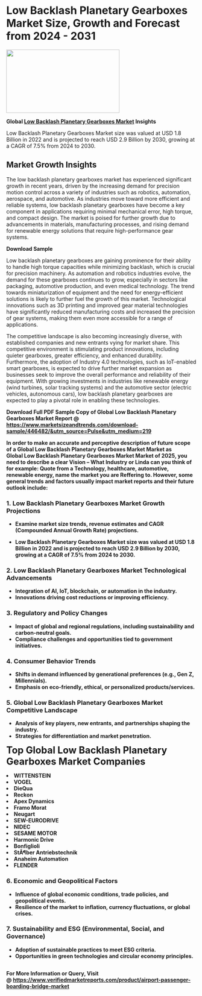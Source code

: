 <H1>Low Backlash Planetary Gearboxes Market Size, Growth and Forecast from 2024 - 2031</H1><img class="aligncenter size-medium wp-image-584254" src="https://thirdeyenews.in/wp-content/uploads/2024/09/Global-Market-Research-300x168.jpeg" alt="" width="300" height="168" /><p><strong>Global&nbsp;<a href="https://www.marketsizeandtrends.com/download-sample/446482/&amp;utm_source=Pulse&amp;utm_medium=219">Low Backlash Planetary Gearboxes Market</a> Insights</strong></p><p>Low Backlash Planetary Gearboxes Market size was valued at USD 1.8 Billion in 2022 and is projected to reach USD 2.9 Billion by 2030, growing at a CAGR of 7.5% from 2024 to 2030.</p><p><h2>Market Growth Insights</h2> <p>The low backlash planetary gearboxes market has experienced significant growth in recent years, driven by the increasing demand for precision motion control across a variety of industries such as robotics, automation, aerospace, and automotive. As industries move toward more efficient and reliable systems, low backlash planetary gearboxes have become a key component in applications requiring minimal mechanical error, high torque, and compact design. The market is poised for further growth due to advancements in materials, manufacturing processes, and rising demand for renewable energy solutions that require high-performance gear systems.</p> <p><strong>Download Sample</strong></p> <p>Low backlash planetary gearboxes are gaining prominence for their ability to handle high torque capacities while minimizing backlash, which is crucial for precision machinery. As automation and robotics industries evolve, the demand for these gearboxes continues to grow, especially in sectors like packaging, automotive production, and even medical technology. The trend towards miniaturization of equipment and the need for energy-efficient solutions is likely to further fuel the growth of this market. Technological innovations such as 3D printing and improved gear material technologies have significantly reduced manufacturing costs and increased the precision of gear systems, making them even more accessible for a range of applications.</p> <p>The competitive landscape is also becoming increasingly diverse, with established companies and new entrants vying for market share. This competitive environment is stimulating product innovations, including quieter gearboxes, greater efficiency, and enhanced durability. Furthermore, the adoption of Industry 4.0 technologies, such as IoT-enabled smart gearboxes, is expected to drive further market expansion as businesses seek to improve the overall performance and reliability of their equipment. With growing investments in industries like renewable energy (wind turbines, solar tracking systems) and the automotive sector (electric vehicles, autonomous cars), low backlash planetary gearboxes are expected to play a pivotal role in enabling these technologies.</p> <p><strong></p><p><span class=""><strong>Download Full PDF Sample Copy of Global Low Backlash Planetary Gearboxes Market Report</strong> @ <a href="https://www.marketsizeandtrends.com/download-sample/446482/&amp;utm_source=Pulse&amp;utm_medium=219" target="_blank">https://www.marketsizeandtrends.com/download-sample/446482/&amp;utm_source=Pulse&amp;utm_medium=219</a></span></p><p>In order to make an accurate and perceptive description of future scope of a Global&nbsp;Low Backlash Planetary Gearboxes Market Market as Global&nbsp;Low Backlash Planetary Gearboxes Market Market of 2025, you need to describe a clear Vision &ndash; What Industry or Linda can you think of for example: Quote from a Technology, healthcare, automotive, renewable energy, name the market you are Reffering to. However, some general trends and factors usually impact market reports and their future outlook include:</p><h3>1.&nbsp;<strong>Low Backlash Planetary Gearboxes Market Growth Projections</strong></h3><ul><li>Examine market size trends, revenue estimates and CAGR (Compounded Annual Growth Rate) projections.</li><li><p>Low Backlash Planetary Gearboxes Market size was valued at USD 1.8 Billion in 2022 and is projected to reach USD 2.9 Billion by 2030, growing at a CAGR of 7.5% from 2024 to 2030.</p></li></ul><h3>2.&nbsp;<strong>Low Backlash Planetary Gearboxes Market Technological Advancements</strong></h3><ul><li>Integration of AI, IoT, blockchain, or automation in the industry.</li><li>Innovations driving cost reductions or improving efficiency.</li></ul><h3>3.&nbsp;<strong>Regulatory and Policy Changes</strong></h3><ul><li>Impact of global and regional regulations, including sustainability and carbon-neutral goals.</li><li>Compliance challenges and opportunities tied to government initiatives.</li></ul><h3>4.&nbsp;<strong>Consumer Behavior Trends</strong></h3><ul><li>Shifts in demand influenced by generational preferences (e.g., Gen Z, Millennials).</li><li>Emphasis on eco-friendly, ethical, or personalized products/services.</li></ul><h3>5.&nbsp;<strong>Global Low Backlash Planetary Gearboxes Market Competitive Landscape</strong></h3><ul><li>Analysis of key players, new entrants, and partnerships shaping the industry.</li><li>Strategies for differentiation and market penetration.</li></ul><p data-pm-slice="1 1 []"><span style="color: inherit; font-family: inherit; font-size: 25px;">Top Global Low Backlash Planetary Gearboxes Market Companies</span></p><div class="" data-test-id=""><p><li>WITTENSTEIN</li><li> VOGEL</li><li> DieQua</li><li> Reckon</li><li> Apex Dynamics</li><li> Framo Morat</li><li> Neugart</li><li> SEW-EURODRIVE</li><li> NIDEC</li><li> SESAME MOTOR</li><li> Harmonic Drive</li><li> Bonfiglioli</li><li> StÃ¶ber Antriebstechnik</li><li> Anaheim Automation</li><li> FLENDER</li></p></div><h3>6.&nbsp;<strong>Economic and Geopolitical Factors</strong></h3><ul><li>Influence of global economic conditions, trade policies, and geopolitical events.</li><li>Resilience of the market to inflation, currency fluctuations, or global crises.</li></ul><h3>7.&nbsp;<strong>Sustainability and ESG (Environmental, Social, and Governance)</strong></h3><ul><li>Adoption of sustainable practices to meet ESG criteria.</li><li>Opportunities in green technologies and circular economy principles.</li></ul><h2><strong style="font-size: 14px;">For More Information or Query, Visit @&nbsp;</strong><a style="background-color: #ffffff; font-size: 14px;" href="https://www.marketsizeandtrends.com/report/low-backlash-planetary-gearboxes-market/" target="_blank">https://www.verifiedmarketreports.com/product/airport-passenger-boarding-bridge-market</a></h2>
